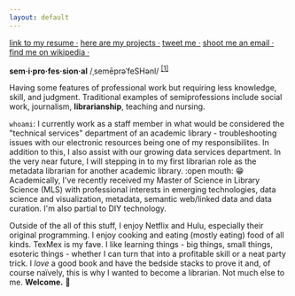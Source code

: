 ```yaml
---
layout: default
---
```

[link to my resume ·](./resume.html)
[here are my projects ·](https://aouriri.github.io/blog/)
[tweet me ·](https://twitter.com/ao_uriri)
[shoot me an email ·](mailto:ateauriri@gmail.com)
[find me on wikipedia ·](https://en.wikipedia.org/wiki/User:Auriri)

**sem·i·pro·fes·sion·al**
/ˌsemēprəˈfeSHənl/ <sup>[[1]](https://en.wikipedia.org/wiki/Semiprofession#cite_ref-1)</sup>

Having some features of professional work but requiring less knowledge, skill, and judgment. Traditional examples of semiprofessions include social work, journalism, **librarianship**, teaching and nursing.

`whoami`: I currently work as a staff member in what would be considered the "technical services" department of an academic library - troubleshooting issues with our electronic resources being one of my responsibilites. In addition to this, I also assist with our growing data services department. In the very near future, I will stepping in to my first librarian role as the metadata librarian for another academic library. :open mouth: :grin: Academically, I've recently received my Master of Science in Library Science (MLS) with professional interests in emerging technologies, data science and visualization, metadata, semantic web/linked data and data curation. I'm also partial to DIY technology.

Outside of the all of this stuff, I enjoy Netflix and Hulu, especially their original programming. I enjoy cooking and eating (mostly eating) food of all kinds. TexMex is my fave. I like learning things - big things, small things, esoteric things - whether I can turn that into a profitable skill or a neat party trick. I *love* a good book and have the bedside stacks to prove it and, of course naïvely, this is why I wanted to become a librarian. Not much else to me. **Welcome.** :wave:
